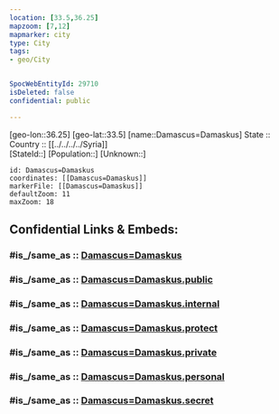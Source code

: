 ```yaml
---
location: [33.5,36.25] 
mapzoom: [7,12] 
mapmarker: city 
type: City
tags:
- geo/City


SpocWebEntityId: 29710
isDeleted: false
confidential: public

---
```

[geo-lon::36.25] 
[geo-lat::33.5] 
[name::Damascus=Damaskus] 
State ::  
Country :: [[../../../../Syria]]  
[StateId::] 
[Population::] 
[Unknown::] 


```leaflet
id: Damascus=Damaskus
coordinates: [[Damascus=Damaskus]] 
markerFile: [[Damascus=Damaskus]] 
defaultZoom: 11 
maxZoom: 18
```


## Confidential Links & Embeds: 

### #is_/same_as :: [Damascus=Damaskus](/_Standards/Earth/Continent/Asia/Asia~West/Syria/Governorates~Syria/Damascus/City/Damascus=Damaskus.md) 

### #is_/same_as :: [Damascus=Damaskus.public](/_public/Earth/Continent/Asia/Asia~West/Syria/Governorates~Syria/Damascus/City/Damascus=Damaskus.public.md) 

### #is_/same_as :: [Damascus=Damaskus.internal](/_internal/Earth/Continent/Asia/Asia~West/Syria/Governorates~Syria/Damascus/City/Damascus=Damaskus.internal.md) 

### #is_/same_as :: [Damascus=Damaskus.protect](/_protect/Earth/Continent/Asia/Asia~West/Syria/Governorates~Syria/Damascus/City/Damascus=Damaskus.protect.md) 

### #is_/same_as :: [Damascus=Damaskus.private](/_private/Earth/Continent/Asia/Asia~West/Syria/Governorates~Syria/Damascus/City/Damascus=Damaskus.private.md) 

### #is_/same_as :: [Damascus=Damaskus.personal](/_personal/Earth/Continent/Asia/Asia~West/Syria/Governorates~Syria/Damascus/City/Damascus=Damaskus.personal.md) 

### #is_/same_as :: [Damascus=Damaskus.secret](/_secret/Earth/Continent/Asia/Asia~West/Syria/Governorates~Syria/Damascus/City/Damascus=Damaskus.secret.md)

